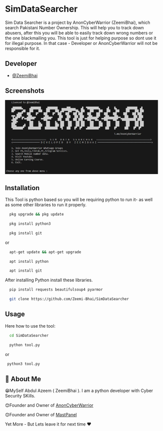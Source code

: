 
# SimDataSearcher

Sim Data Searcher is a project by AnonCyberWarrior (ZeemiBhai), which search Pakistani Number Ownership. This will help you to track down abusers, after this you will be able to easily track down wrong numbers or the one blackmailing you. This tool is just for helping purpose so dont use it for illegal purpose. In that case - Developer or AnonCyberWarrior will not be responsible for it.




## Developer

- [@ZeemiBhai](https://www.github.com/Zeemi-Bhai)



## Screenshots

![Tool ScreenShot](https://github.com/Zeemi-Bhai/SimDataSearcher/blob/main/files/simdata.PNG?raw=true)


## Installation

This Tool is python based so you will be requiring python to run it- as well as some other libraries to run it properly.

```bash
  pkg upgrade && pkg update

```
```bash
  pkg install python3

```
```bash
  pkg install git

```
or 
```bash
  apt-get update && apt-get upgrade
```
```bash
  apt install python
```
```bash
  apt install git
```

After installing Python install these libraries.

```bash
  pip install requests beautifulsoup4 pyarmor
```
```bash
  git clone https://github.com/Zeemi-Bhai/SimDataSearcher
```
## Usage

Here how to use the tool:

```bash
  cd SimDataSearcher
```

```bash
  python tool.py
```
or

 ```bash
  python3 tool.py
```   

## 🚀 About Me
😁MySelf Abdul Azeem ( ZeemiBhai ). I am a python developer with Cyber Security SKills.

😊Founder and Owner of [AnonCyberWarrior](https://anoncyberwarrior.com)

😊Founder and Owner of [MastPanel](https://mastpanel.online)

Yet More - But Lets leave it for next time ❤




